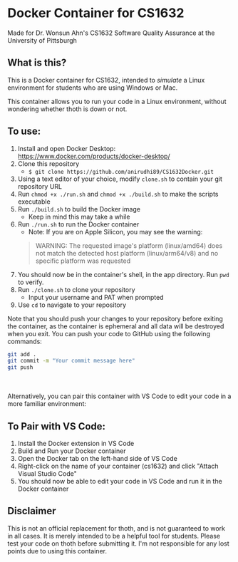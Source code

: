 # Docker Container for CS1632
Made for Dr. Wonsun Ahn's CS1632 Software Quality Assurance at the University of Pittsburgh

## What is this?
This is a Docker container for CS1632, intended to _simulate_ a Linux environment for students who are using Windows or Mac.

This container allows you to run your code in a Linux environment, without wondering whether thoth is down or not.


## To use:
1. Install and open Docker Desktop: https://www.docker.com/products/docker-desktop/
2. Clone this repository
    - `$ git clone https://github.com/anirudhi89/CS1632Docker.git`
3. Using a text editor of your choice, modify `clone.sh` to contain your git repository URL
4. Run `chmod +x ./run.sh` and `chmod +x ./build.sh` to make the scripts executable
5. Run `./build.sh` to build the Docker image
    - Keep in mind this may take a while
6. Run `./run.sh` to run the Docker container
    - Note: If you are on Apple Silicon, you may see the warning: 
    >WARNING: The requested image's platform (linux/amd64) does not match the detected host platform (linux/arm64/v8) and no specific platform was requested
7. You should now be in the container's shell, in the app directory. Run `pwd` to verify.
8. Run `./clone.sh` to clone your repository
    - Input your username and PAT when prompted
9. Use `cd` to navigate to your repository

Note that you should push your changes to your repository before exiting the container, as the container is ephemeral and all data will be destroyed when you exit.
You can push your code to GitHub using the following commands:
```bash
git add .
git commit -m "Your commit message here"
git push
```



<br><br>
Alternatively, you can pair this container with VS Code to edit your code in a more familiar environment:


## To Pair with VS Code:
1. Install the Docker extension in VS Code
2. Build and Run your Docker container
3. Open the Docker tab on the left-hand side of VS Code
4. Right-click on the name of your container (cs1632) and click "Attach Visual Studio Code"
5. You should now be able to edit your code in VS Code and run it in the Docker container


## Disclaimer
This is not an official replacement for thoth, and is not guaranteed to work in all cases. It is merely intended to be a helpful tool for students. Please test your code on thoth before submitting it. I'm not responsible for any lost points due to using this container. 
